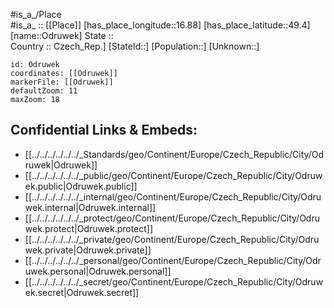 ﻿---
location: [49.4,16.88] 
mapzoom: [7,12] 
mapmarker: city 
type: City
tags:
- geo/City


SpocWebEntityId: 33063
isDeleted: false
confidential: public

---
#is_a_/Place  
#is_a_ :: [[Place]] 
[has_place_longitude::16.88] 
[has_place_latitude::49.4] 
[name::Odruwek] 
State ::  
Country :: Czech_Rep.] 
[StateId::] 
[Population::] 
[Unknown::] 


```leaflet
id: Odruwek
coordinates: [[Odruwek]] 
markerFile: [[Odruwek]] 
defaultZoom: 11 
maxZoom: 18
```


## Confidential Links & Embeds: 
- [[../../../../../../_Standards/geo/Continent/Europe/Czech_Republic/City/Odruwek|Odruwek]] 
- [[../../../../../../_public/geo/Continent/Europe/Czech_Republic/City/Odruwek.public|Odruwek.public]] 
- [[../../../../../../_internal/geo/Continent/Europe/Czech_Republic/City/Odruwek.internal|Odruwek.internal]] 
- [[../../../../../../_protect/geo/Continent/Europe/Czech_Republic/City/Odruwek.protect|Odruwek.protect]] 
- [[../../../../../../_private/geo/Continent/Europe/Czech_Republic/City/Odruwek.private|Odruwek.private]] 
- [[../../../../../../_personal/geo/Continent/Europe/Czech_Republic/City/Odruwek.personal|Odruwek.personal]] 
- [[../../../../../../_secret/geo/Continent/Europe/Czech_Republic/City/Odruwek.secret|Odruwek.secret]] 
